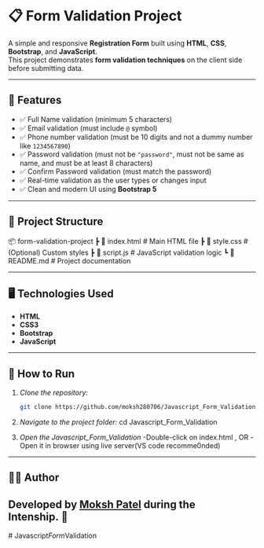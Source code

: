 # 📋 Form Validation Project

A simple and responsive **Registration Form** built using **HTML**, **CSS**, **Bootstrap**, and **JavaScript**.  
This project demonstrates **form validation techniques** on the client side before submitting data.

---

## 🚀 Features
- ✅ Full Name validation (minimum 5 characters)  
- ✅ Email validation (must include `@` symbol)  
- ✅ Phone number validation (must be 10 digits and not a dummy number like `1234567890`)  
- ✅ Password validation (must not be `"password"`, must not be same as name, and must be at least 8 characters)  
- ✅ Confirm Password validation (must match the password)  
- ✅ Real-time validation as the user types or changes input  
- ✅ Clean and modern UI using **Bootstrap 5**  

---

## 📂 Project Structure
📦 form-validation-project
┣ 📜 index.html # Main HTML file
┣ 📜 style.css # (Optional) Custom styles
┣ 📜 script.js # JavaScript validation logic
┗ 📜 README.md # Project documentation

---

## 🖥️ Technologies Used
- **HTML**
- **CSS3**
- **Bootstrap**
- **JavaScript**

---

## 🔧 How to Run
1. *Clone the repository:*
   ```bash
   git clone https://github.com/moksh280706/Javascript_Form_Validation.git

2. *Navigate to the project folder:*
   cd Javascript_Form_Validation

3. *Open the Javascript_Form_Validation*
    -Double-click on index.html , OR
    -Open it in browser using live server(VS code recomme0nded)   
---

## 🙋‍♂ Author
Developed by [Moksh Patel](https://github.com/moksh280706) during the Intenship. 🚀
---
#   J a v a s c r i p t _ F o r m _ V a l i d a t i o n  
 
